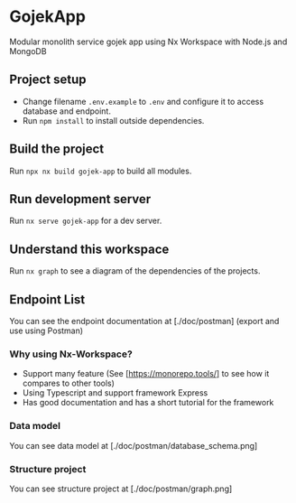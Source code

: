 # GojekApp
Modular monolith service gojek app using Nx Workspace with Node.js and MongoDB

## Project setup
- Change filename `.env.example` to `.env` and configure it to access database and endpoint.
- Run `npm install` to install outside dependencies.

## Build the project
Run `npx nx build gojek-app` to build all modules.

## Run development server
Run `nx serve gojek-app` for a dev server. 

## Understand this workspace
Run `nx graph` to see a diagram of the dependencies of the projects.

## Endpoint List
You can see the endpoint documentation at [./doc/postman] (export and use using Postman)

### Why using Nx-Workspace?
- Support many feature (See [https://monorepo.tools/] to see how it compares to other tools)
- Using Typescript and support framework Express
- Has good documentation and has a short tutorial for the framework

### Data model
You can see data model at [./doc/postman/database_schema.png]

### Structure project
You can see structure project at [./doc/postman/graph.png]
